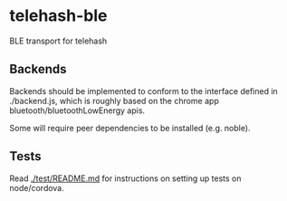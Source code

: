 # telehash-ble

BLE transport for telehash

## Backends

Backends should be implemented to conform to the interface defined in ./backend.js, which is roughly based on the chrome app bluetooth/bluetoothLowEnergy apis.

Some will require peer dependencies to be installed (e.g. noble).

## Tests

Read [./test/README.md](./test/README.md) for instructions on setting up tests on node/cordova.
